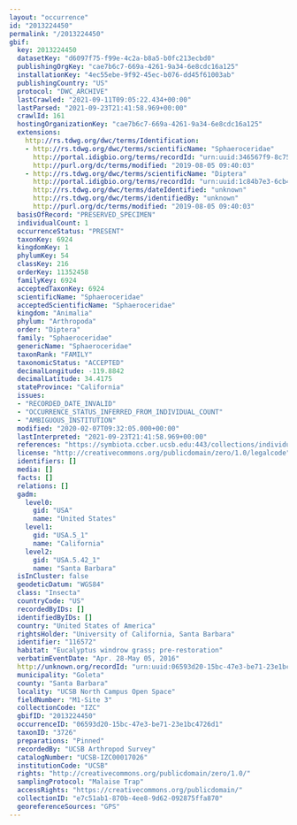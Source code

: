 ```yaml
---
layout: "occurrence"
id: "2013224450"
permalink: "/2013224450"
gbif:
  key: 2013224450
  datasetKey: "d6097f75-f99e-4c2a-b8a5-b0fc213ecbd0"
  publishingOrgKey: "cae7b6c7-669a-4261-9a34-6e8cdc16a125"
  installationKey: "4ec55ebe-9f92-45ec-b076-dd45f61003ab"
  publishingCountry: "US"
  protocol: "DWC_ARCHIVE"
  lastCrawled: "2021-09-11T09:05:22.434+00:00"
  lastParsed: "2021-09-23T21:41:58.969+00:00"
  crawlId: 161
  hostingOrganizationKey: "cae7b6c7-669a-4261-9a34-6e8cdc16a125"
  extensions:
    http://rs.tdwg.org/dwc/terms/Identification:
    - http://rs.tdwg.org/dwc/terms/scientificName: "Sphaeroceridae"
      http://portal.idigbio.org/terms/recordId: "urn:uuid:346567f9-8c75-43dd-af2b-df29f8edfe95"
      http://purl.org/dc/terms/modified: "2019-08-05 09:40:03"
    - http://rs.tdwg.org/dwc/terms/scientificName: "Diptera"
      http://portal.idigbio.org/terms/recordId: "urn:uuid:1c84b7e3-6cb4-4cbc-97a6-760d701aa978"
      http://rs.tdwg.org/dwc/terms/dateIdentified: "unknown"
      http://rs.tdwg.org/dwc/terms/identifiedBy: "unknown"
      http://purl.org/dc/terms/modified: "2019-08-05 09:40:03"
  basisOfRecord: "PRESERVED_SPECIMEN"
  individualCount: 1
  occurrenceStatus: "PRESENT"
  taxonKey: 6924
  kingdomKey: 1
  phylumKey: 54
  classKey: 216
  orderKey: 11352458
  familyKey: 6924
  acceptedTaxonKey: 6924
  scientificName: "Sphaeroceridae"
  acceptedScientificName: "Sphaeroceridae"
  kingdom: "Animalia"
  phylum: "Arthropoda"
  order: "Diptera"
  family: "Sphaeroceridae"
  genericName: "Sphaeroceridae"
  taxonRank: "FAMILY"
  taxonomicStatus: "ACCEPTED"
  decimalLongitude: -119.8842
  decimalLatitude: 34.4175
  stateProvince: "California"
  issues:
  - "RECORDED_DATE_INVALID"
  - "OCCURRENCE_STATUS_INFERRED_FROM_INDIVIDUAL_COUNT"
  - "AMBIGUOUS_INSTITUTION"
  modified: "2020-02-07T09:32:05.000+00:00"
  lastInterpreted: "2021-09-23T21:41:58.969+00:00"
  references: "https://symbiota.ccber.ucsb.edu:443/collections/individual/index.php?occid=116572"
  license: "http://creativecommons.org/publicdomain/zero/1.0/legalcode"
  identifiers: []
  media: []
  facts: []
  relations: []
  gadm:
    level0:
      gid: "USA"
      name: "United States"
    level1:
      gid: "USA.5_1"
      name: "California"
    level2:
      gid: "USA.5.42_1"
      name: "Santa Barbara"
  isInCluster: false
  geodeticDatum: "WGS84"
  class: "Insecta"
  countryCode: "US"
  recordedByIDs: []
  identifiedByIDs: []
  country: "United States of America"
  rightsHolder: "University of California, Santa Barbara"
  identifier: "116572"
  habitat: "Eucalyptus windrow grass; pre-restoration"
  verbatimEventDate: "Apr. 28-May 05, 2016"
  http://unknown.org/recordId: "urn:uuid:06593d20-15bc-47e3-be71-23e1bc4726d1"
  municipality: "Goleta"
  county: "Santa Barbara"
  locality: "UCSB North Campus Open Space"
  fieldNumber: "M1-Site 3"
  collectionCode: "IZC"
  gbifID: "2013224450"
  occurrenceID: "06593d20-15bc-47e3-be71-23e1bc4726d1"
  taxonID: "3726"
  preparations: "Pinned"
  recordedBy: "UCSB Arthropod Survey"
  catalogNumber: "UCSB-IZC00017026"
  institutionCode: "UCSB"
  rights: "http://creativecommons.org/publicdomain/zero/1.0/"
  samplingProtocol: "Malaise Trap"
  accessRights: "https://creativecommons.org/publicdomain/"
  collectionID: "e7c51ab1-870b-4ee8-9d62-092875ffa870"
  georeferenceSources: "GPS"
---
```

